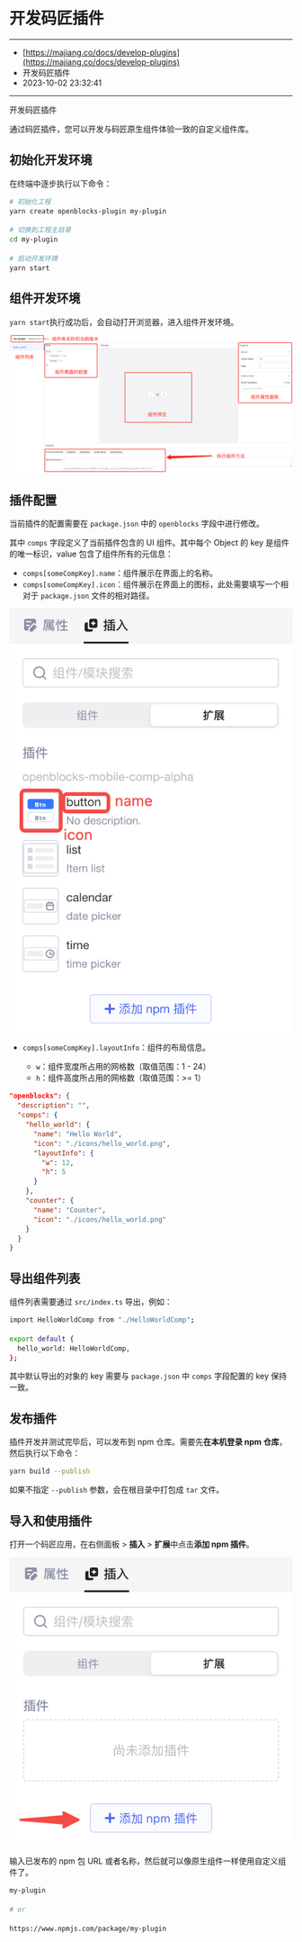 # 开发码匠插件

---

* [https://majiang.co/docs/develop-plugins](https://majiang.co/docs/develop-plugins)
* 开发码匠插件
* 2023-10-02 23:32:41

---

开发码匠插件

通过码匠插件，您可以开发与码匠原生组件体验一致的自定义组件库。

## 初始化开发环境

在终端中逐步执行以下命令：

```bash
# 初始化工程
yarn create openblocks-plugin my-plugin

# 切换到工程主目录
cd my-plugin

# 启动开发环境
yarn start
```

## 组件开发环境

​`yarn start`​ 执行成功后，会自动打开浏览器，进入组件开发环境。

​![](assets/1-20231002233242-f7jzko0.png)​

## 插件配置

当前插件的配置需要在 `package.json`​ 中的 `openblocks`​ 字段中进行修改。

其中 `comps`​ 字段定义了当前插件包含的 UI 组件。其中每个 Object 的 key 是组件的唯一标识，value 包含了组件所有的元信息：

* ​`comps[someCompKey].name`​：组件展示在界面上的名称。
* ​`comps[someCompKey].icon`​：组件展示在界面上的图标，此处需要填写一个相对于 `package.json`​ 文件的相对路径。

​![](assets/2-20231002233242-ceyfz87.png)​

* ​`comps[someCompKey].layoutInfo`​：组件的布局信息。

  * ​`w`​：组件宽度所占用的网格数（取值范围：1 - 24）
  * ​`h`​：组件高度所占用的网格数（取值范围：>= 1）

```json
"openblocks": {
  "description": "",
  "comps": {
    "hello_world": {
      "name": "Hello World",
      "icon": "./icons/hello_world.png",
      "layoutInfo": {
        "w": 12,
        "h": 5
      }
    },
    "counter": {
      "name": "Counter",
      "icon": "./icons/hello_world.png"
    }
  }
}
```

## 导出组件列表

组件列表需要通过 `src/index.ts`​ 导出，例如：

```bash
import HelloWorldComp from "./HelloWorldComp";

export default {
  hello_world: HelloWorldComp,
};
```

其中默认导出的对象的 key 需要与 `package.json`​ 中 `comps`​ 字段配置的 key 保持一致。

## 发布插件

插件开发并测试完毕后，可以发布到 npm 仓库。需要先​**在本机登录 npm 仓库**​，然后执行以下命令：

```bash
yarn build --publish
```

如果不指定 `--publish`​ 参数，会在根目录中打包成 `tar`​ 文件。

## 导入和使用插件

打开一个码匠应用，在右侧面板 > **插入** > **扩展**中点击​**添加 npm 插件**​。

​![](assets/3-20231002233242-8id912t.png)​

输入已发布的 npm 包 URL 或者名称，然后就可以像原生组件一样使用自定义组件了。

```bash
my-plugin

# or

https://www.npmjs.com/package/my-plugin
```
